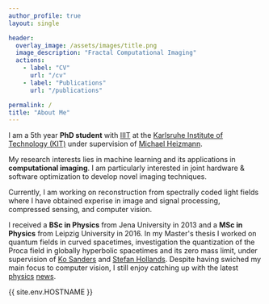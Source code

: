 ```yaml
---
author_profile: true
layout: single

header:
  overlay_image: /assets/images/title.png
  image_description: "Fractal Computational Imaging"
  actions:
    - label: "CV"
      url: "/cv"
    - label: "Publications"
      url: "/publications"

permalink: /
title: "About Me"
---
```


I  am a 5th year **PhD student** with [IIIT] at the [Karlsruhe Institute of Technology (KIT)] under supervision of [Michael Heizmann].

My research interests lies in machine learning and its applications in **computational imaging**.
I am particularly interested in joint hardware & software optimization to develop novel imaging techniques.


Currently, I am working on reconstruction from spectrally coded light fields where I have obtained experise in image and signal processing, compressed sensing, and computer vision.

I received a **BSc in Physics** from Jena University in 2013 and a **MSc in Physics** from Leipzig University in 2016.
In my Master's thesis I worked on quantum fields in curved spacetimes, investigation the quantization of the Proca field in globally hyperbolic spacetimes and its zero mass limit, under supervision of [Ko Sanders] and [Stefan Hollands].
Despite having swiched my main focus to computer vision, I still enjoy catching up with the latest [physics](https://www.quantamagazine.org/) [news](https://www.math.columbia.edu/~woit/wordpress/).


[Michael Heizmann]: https://www.iiit.kit.edu/english/3252.php
[IIIT]: https://iiit.kit.edu/english
[LTI]: https://www.lti.kit.edu/english/
[Karlsruhe Institute of Technology (KIT)]: https://www.kit.edu/english
[Ko Sanders]: https://www.dcu.ie/maths/people/ko-sanders
[Stefan Hollands]: https://home.uni-leipzig.de/tet/?page_id=215

{{ site.env.HOSTNAME }}
